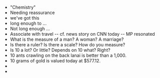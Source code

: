 - "Chemistry"
- Needing reassurance
- we've got this
- long enough to ...
- Not long enough ...
- Associate with travel -- cf. news story on CNN today -- MP resonated
- What is the measure of a man? A woman? A marriage?
- Is there a ruler? Is there a scale? How do you measure?
- Is 10 a lot? Or little? Depends on 10 what? Right?
- 10 ants crawling on the back lanai is better than a 1,000.
- 10 grams of gold is valued today at $577.12.
-
-